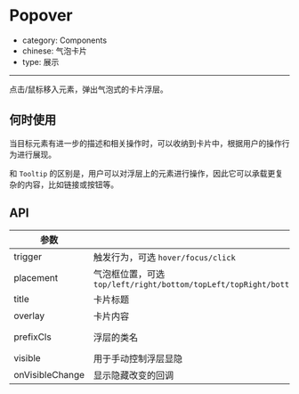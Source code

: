 # Popover

- category: Components
- chinese: 气泡卡片
- type: 展示

---

点击/鼠标移入元素，弹出气泡式的卡片浮层。

## 何时使用

当目标元素有进一步的描述和相关操作时，可以收纳到卡片中，根据用户的操作行为进行展现。

和 `Tooltip` 的区别是，用户可以对浮层上的元素进行操作，因此它可以承载更复杂的内容，比如链接或按钮等。


## API

| 参数      | 说明                                     | 类型          | 默认值 |
|-----------|------------------------------------------|---------------|--------|
| trigger   | 触发行为，可选 `hover/focus/click`       | string        | hover  |
| placement | 气泡框位置，可选 `top/left/right/bottom/topLeft/topRight/bottomLeft/bottomRight/leftTop/leftBottom/rightTop/rightBottom` | string        | top    |
| title     | 卡片标题                                 | React.Element | 无     |
| overlay   | 卡片内容                                 | React.Element | 无     |
| prefixCls | 浮层的类名                        | string        | ant-popover   |
| visible   | 用于手动控制浮层显隐                     | boolean       | false  |
| onVisibleChange | 显示隐藏改变的回调                 | function      | 无     |
